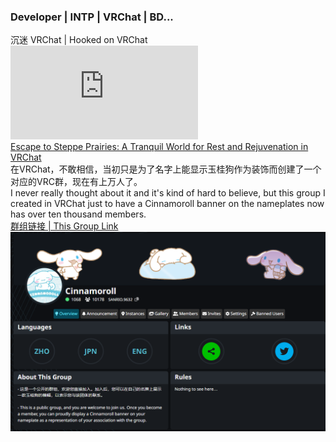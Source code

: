### Developer | INTP | VRChat | BD... 
沉迷 VRChat | Hooked on VRChat  
![VRChatGamePlayTime](http://osu.baka9.cn/VRChatGamePlayTime.php)  
[Escape to Steppe Prairies: A Tranquil World for Rest and Rejuvenation in VRChat](https://youtu.be/gjcEfg1aG3Y)  
在VRChat，不敢相信，当初只是为了名字上能显示玉桂狗作为装饰而创建了一个对应的VRC群，现在有上万人了。  
I never really thought about it and it's kind of hard to believe, but this group I created in VRChat just to have a Cinnamoroll banner on the nameplates now has over ten thousand members.  
[群组链接 | This Group Link](https://vrc.group/SANRIO.9632)  
![The Cinnamoroll Group in VRChat](https://github.com/CatSeed/CatSeed/blob/main/Cinnamoroll%20Group%20in%20VRChat.png)  


<!--
**CatSeed/CatSeed** is a ✨ _special_ ✨ repository because its `README.md` (this file) appears on your GitHub profile.

Here are some ideas to get you started:

- 🔭 I’m currently working on ...
- 🌱 I’m currently learning ...
- 👯 I’m looking to collaborate on ...
- 🤔 I’m looking for help with ...
- 💬 Ask me about ...
- 📫 How to reach me: ...
- 😄 Pronouns: ...
- ⚡ Fun fact: ...
-->
